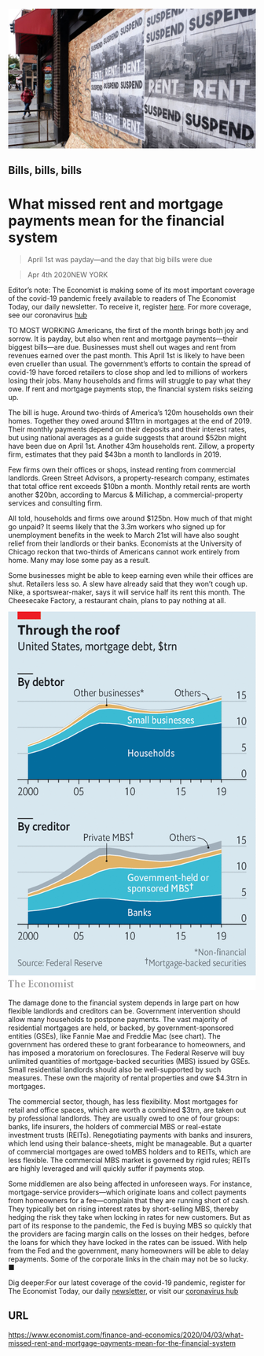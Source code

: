 ![](./images/20200404_USP502_0.jpg)

## Bills, bills, bills

# What missed rent and mortgage payments mean for the financial system

> April 1st was payday—and the day that big bills were due

> Apr 4th 2020NEW YORK

Editor’s note: The Economist is making some of its most important coverage of the covid-19 pandemic freely available to readers of The Economist Today, our daily newsletter. To receive it, register [here](https://www.economist.com//newslettersignup). For more coverage, see our coronavirus [hub](https://www.economist.com//coronavirus)

TO MOST WORKING Americans, the first of the month brings both joy and sorrow. It is payday, but also when rent and mortgage payments—their biggest bills—are due. Businesses must shell out wages and rent from revenues earned over the past month. This April 1st is likely to have been even crueller than usual. The government’s efforts to contain the spread of covid-19 have forced retailers to close shop and led to millions of workers losing their jobs. Many households and firms will struggle to pay what they owe. If rent and mortgage payments stop, the financial system risks seizing up.

The bill is huge. Around two-thirds of America’s 120m households own their homes. Together they owed around $11trn in mortgages at the end of 2019. Their monthly payments depend on their deposits and their interest rates, but using national averages as a guide suggests that around $52bn might have been due on April 1st. Another 43m households rent. Zillow, a property firm, estimates that they paid $43bn a month to landlords in 2019.

Few firms own their offices or shops, instead renting from commercial landlords. Green Street Advisors, a property-research company, estimates that total office rent exceeds $10bn a month. Monthly retail rents are worth another $20bn, according to Marcus & Millichap, a commercial-property services and consulting firm.

All told, households and firms owe around $125bn. How much of that might go unpaid? It seems likely that the 3.3m workers who signed up for unemployment benefits in the week to March 21st will have also sought relief from their landlords or their banks. Economists at the University of Chicago reckon that two-thirds of Americans cannot work entirely from home. Many may lose some pay as a result.

Some businesses might be able to keep earning even while their offices are shut. Retailers less so. A slew have already said that they won’t cough up. Nike, a sportswear-maker, says it will service half its rent this month. The Cheesecake Factory, a restaurant chain, plans to pay nothing at all.

![](./images/20200404_FNC078.png)

The damage done to the financial system depends in large part on how flexible landlords and creditors can be. Government intervention should allow many households to postpone payments. The vast majority of residential mortgages are held, or backed, by government-sponsored entities (GSEs), like Fannie Mae and Freddie Mac (see chart). The government has ordered these to grant forbearance to homeowners, and has imposed a moratorium on foreclosures. The Federal Reserve will buy unlimited quantities of mortgage-backed securities (MBS) issued by GSEs. Small residential landlords should also be well-supported by such measures. These own the majority of rental properties and owe $4.3trn in mortgages.

The commercial sector, though, has less flexibility. Most mortgages for retail and office spaces, which are worth a combined $3trn, are taken out by professional landlords. They are usually owed to one of four groups: banks, life insurers, the holders of commercial MBS or real-estate investment trusts (REITs). Renegotiating payments with banks and insurers, which lend using their balance-sheets, might be manageable. But a quarter of commercial mortgages are owed toMBS holders and to REITs, which are less flexible. The commercial MBS market is governed by rigid rules; REITs are highly leveraged and will quickly suffer if payments stop.

Some middlemen are also being affected in unforeseen ways. For instance, mortgage-service providers—which originate loans and collect payments from homeowners for a fee—complain that they are running short of cash. They typically bet on rising interest rates by short-selling MBS, thereby hedging the risk they take when locking in rates for new customers. But as part of its response to the pandemic, the Fed is buying MBS so quickly that the providers are facing margin calls on the losses on their hedges, before the loans for which they have locked in the rates can be issued. With help from the Fed and the government, many homeowners will be able to delay repayments. Some of the corporate links in the chain may not be so lucky. ■

Dig deeper:For our latest coverage of the covid-19 pandemic, register for The Economist Today, our daily [newsletter](https://www.economist.com//newslettersignup), or visit our [coronavirus hub](https://www.economist.com//coronavirus)

## URL

https://www.economist.com/finance-and-economics/2020/04/03/what-missed-rent-and-mortgage-payments-mean-for-the-financial-system

